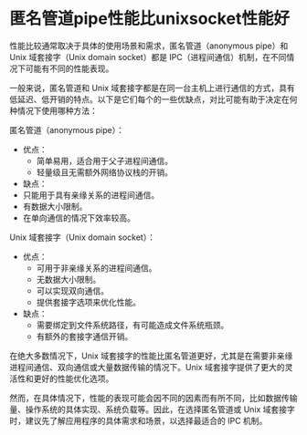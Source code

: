 # 匿名管道pipe性能比unixsocket性能好

性能比较通常取决于具体的使用场景和需求，匿名管道（anonymous pipe）和 Unix 域套接字（Unix domain socket）都是 IPC（进程间通信）机制，在不同情况下可能有不同的性能表现。

一般来说，匿名管道和 Unix 域套接字都是在同一台主机上进行通信的方式，具有低延迟、低开销的特点。以下是它们每个的一些优缺点，对比可能有助于决定在何种情况下使用哪种方法：

匿名管道（anonymous pipe）：

* 优点：
  * 简单易用，适合用于父子进程间通信。
  * 轻量级且无需额外网络协议栈的开销。
* 缺点：
* 只能用于具有亲缘关系的进程间通信。
* 有数据大小限制。
* 在单向通信的情况下效率较高。

Unix 域套接字（Unix domain socket）：
* 优点：
  * 可用于非亲缘关系的进程间通信。
  * 无数据大小限制。
  * 可以实现双向通信。
  * 提供套接字选项来优化性能。
* 缺点：
  * 需要绑定到文件系统路径，有可能造成文件系统瓶颈。
  * 有额外的套接字通信开销。

在绝大多数情况下，Unix 域套接字的性能比匿名管道更好，尤其是在需要非亲缘进程间通信、双向通信或大量数据传输的情况下。Unix 域套接字提供了更大的灵活性和更好的性能优化选项。

然而，在具体情况下，性能的表现可能会因不同的因素而有所不同，比如数据传输量、操作系统的具体实现、系统负载等。因此，在选择匿名管道或 Unix 域套接字时，建议先了解应用程序的具体需求和场景，以选择最适合的 IPC 机制。
